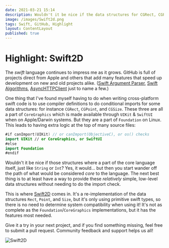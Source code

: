 ```yaml
---
date: 2021-03-21 15:14
description: Wouldn't it be nice if the data structures for CGRect, CGPoint, and CGSize where a part of the core swift language itself, just like `String` or `Int`? Yes, it would…
image: /images/Swift2d.png
tags: Swift, GitHub, Highlight
layout: ContentLayout
published: true
---
```


# Highlight: Swift2D

The _swift_ language continues to impress me as it grows. GitHub is full of projects direct from Apple and others that add many features that speed up development on new and old projects alike. ([Swift Argument Parser](https://github.com/apple/swift-argument-parser), [Swift Algorithms](https://github.com/apple/swift-algorithms), [AsyncHTTPClient](https://github.com/swift-server/async-http-client) just to name a few.)

One thing that I've found myself having to do when writing cross-platform swift code is to use compiler definitions to do conditional imports for some data structures: for instance `CGRect`, `CGPoint`, and `CGSize`. These three are all a part of `CoreGraphics` which is made available through `UIKit` & `SwiftUI` when on Apple/Darwin systems. But they are a part of `Foundation` on Linux. This leads to having extra logic at the top of many source files:

```swift
#if canImport(UIKit) // or canImport(ObjectiveC), or os() checks
import UIKit // or CoreGraphics, or SwiftUI
#else
import Foundation
#endif
```

Wouldn't it be nice if those structures where a part of the core language itself, just like `String` or `Int`? Yes, it would... but then you start wander off the path of what would be considered _core_ to the language. The next best thing is to at least have a way to provide these _relatively_ simple, low-level data structures without needing to do the import check.

This is where [Swift2D](https://github.com/richardpiazza/Swift2D) comes in. It's a re-implementation of the data structures `Rect`, `Point`, and `Size`, but it's only using primitive swift types, so there is no need to determine system compatibility when using it! It's not as complete as the `Foundation`/`CoreGraphics` implementations, but it has the features most needed.

Give it a try in your next project, and if you find something missing, feel free to submit a pull request. Community feedback and support helps us all!

![Swift2D](/images/Swift2D.png)
